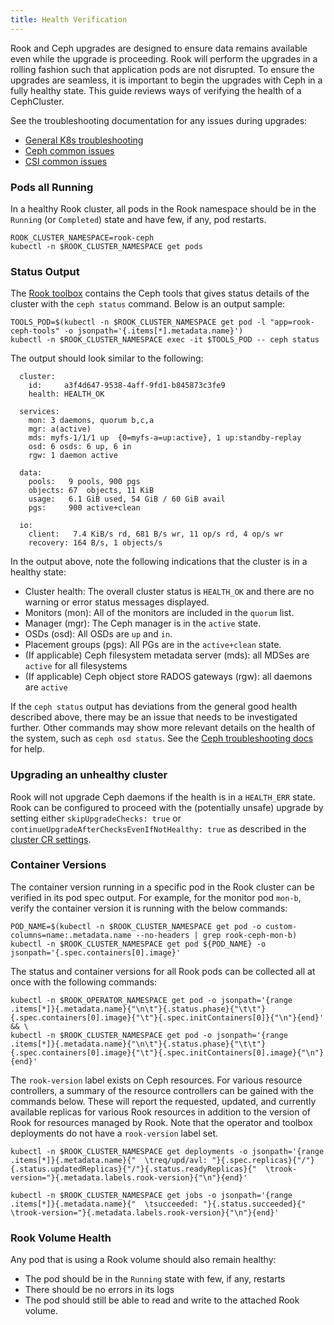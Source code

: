 ```yaml
---
title: Health Verification
---
```


Rook and Ceph upgrades are designed to ensure data remains available even while
the upgrade is proceeding. Rook will perform the upgrades in a rolling fashion
such that application pods are not disrupted. To ensure the upgrades are
seamless, it is important to begin the upgrades with Ceph in a fully healthy state.
This guide reviews ways of verifying the health of a CephCluster.

See the troubleshooting documentation for any issues during upgrades:

* [General K8s troubleshooting](../Troubleshooting/common-issues.md)
* [Ceph common issues](../Troubleshooting/ceph-common-issues.md)
* [CSI common issues](../Troubleshooting/ceph-csi-common-issues.md)

### **Pods all Running**

In a healthy Rook cluster, all pods in the Rook namespace should be in the
`Running` (or `Completed`) state and have few, if any, pod restarts.

```console
ROOK_CLUSTER_NAMESPACE=rook-ceph
kubectl -n $ROOK_CLUSTER_NAMESPACE get pods
```

### **Status Output**

The [Rook toolbox](../Troubleshooting/ceph-toolbox.md) contains the Ceph tools that gives status details of the cluster with the
`ceph status` command. Below is an output sample:

```console
TOOLS_POD=$(kubectl -n $ROOK_CLUSTER_NAMESPACE get pod -l "app=rook-ceph-tools" -o jsonpath='{.items[*].metadata.name}')
kubectl -n $ROOK_CLUSTER_NAMESPACE exec -it $TOOLS_POD -- ceph status
```

The output should look similar to the following:
```
  cluster:
    id:     a3f4d647-9538-4aff-9fd1-b845873c3fe9
    health: HEALTH_OK

  services:
    mon: 3 daemons, quorum b,c,a
    mgr: a(active)
    mds: myfs-1/1/1 up  {0=myfs-a=up:active}, 1 up:standby-replay
    osd: 6 osds: 6 up, 6 in
    rgw: 1 daemon active

  data:
    pools:   9 pools, 900 pgs
    objects: 67  objects, 11 KiB
    usage:   6.1 GiB used, 54 GiB / 60 GiB avail
    pgs:     900 active+clean

  io:
    client:   7.4 KiB/s rd, 681 B/s wr, 11 op/s rd, 4 op/s wr
    recovery: 164 B/s, 1 objects/s
```

In the output above, note the following indications that the cluster is in a healthy state:

* Cluster health: The overall cluster status is `HEALTH_OK` and there are no warning or error status
  messages displayed.
* Monitors (mon):  All of the monitors are included in the `quorum` list.
* Manager (mgr): The Ceph manager is in the `active` state.
* OSDs (osd): All OSDs are `up` and `in`.
* Placement groups (pgs): All PGs are in the `active+clean` state.
* (If applicable) Ceph filesystem metadata server (mds): all MDSes are `active` for all filesystems
* (If applicable) Ceph object store RADOS gateways (rgw): all daemons are `active`

If the `ceph status` output has deviations from the general good health described above, there may
be an issue that needs to be investigated further. Other commands may show more relevant
details on the health of the system, such as `ceph osd status`. See the
[Ceph troubleshooting docs](https://docs.ceph.com/docs/master/rados/troubleshooting/) for help.

### Upgrading an unhealthy cluster

Rook will not upgrade Ceph daemons if the health is in a `HEALTH_ERR` state.
Rook can be configured to proceed with the (potentially unsafe) upgrade by setting either
`skipUpgradeChecks: true` or `continueUpgradeAfterChecksEvenIfNotHealthy: true` as described in the
[cluster CR settings](../CRDs/Cluster/ceph-cluster-crd.md#cluster-settings).

### **Container Versions**

The container version running in a specific pod in the Rook cluster can be verified in its pod spec
output. For example, for the monitor pod `mon-b`, verify the container version it is running
with the below commands:

```console
POD_NAME=$(kubectl -n $ROOK_CLUSTER_NAMESPACE get pod -o custom-columns=name:.metadata.name --no-headers | grep rook-ceph-mon-b)
kubectl -n $ROOK_CLUSTER_NAMESPACE get pod ${POD_NAME} -o jsonpath='{.spec.containers[0].image}'
```

The status and container versions for all Rook pods can be collected all at once with the following
commands:

```console
kubectl -n $ROOK_OPERATOR_NAMESPACE get pod -o jsonpath='{range .items[*]}{.metadata.name}{"\n\t"}{.status.phase}{"\t\t"}{.spec.containers[0].image}{"\t"}{.spec.initContainers[0]}{"\n"}{end}' && \
kubectl -n $ROOK_CLUSTER_NAMESPACE get pod -o jsonpath='{range .items[*]}{.metadata.name}{"\n\t"}{.status.phase}{"\t\t"}{.spec.containers[0].image}{"\t"}{.spec.initContainers[0].image}{"\n"}{end}'
```

The `rook-version` label exists on Ceph resources. For various resource controllers, a
summary of the resource controllers can be gained with the commands below. These will report the
requested, updated, and currently available replicas for various Rook resources in addition to
the version of Rook for resources managed by Rook. Note that the operator
and toolbox deployments do not have a `rook-version` label set.

```console
kubectl -n $ROOK_CLUSTER_NAMESPACE get deployments -o jsonpath='{range .items[*]}{.metadata.name}{"  \treq/upd/avl: "}{.spec.replicas}{"/"}{.status.updatedReplicas}{"/"}{.status.readyReplicas}{"  \trook-version="}{.metadata.labels.rook-version}{"\n"}{end}'

kubectl -n $ROOK_CLUSTER_NAMESPACE get jobs -o jsonpath='{range .items[*]}{.metadata.name}{"  \tsucceeded: "}{.status.succeeded}{"      \trook-version="}{.metadata.labels.rook-version}{"\n"}{end}'
```

### **Rook Volume Health**

Any pod that is using a Rook volume should also remain healthy:

* The pod should be in the `Running` state with few, if any, restarts
* There should be no errors in its logs
* The pod should still be able to read and write to the attached Rook volume.
